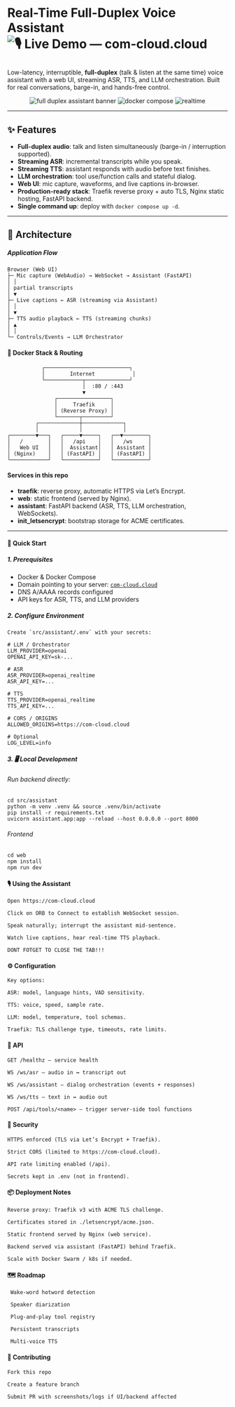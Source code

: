 # Real-Time Full-Duplex Voice Assistant <img alt="🎙️ Live Demo — com-cloud.cloud" src="https://img.shields.io/badge/%F0%9F%8E%99%EF%B8%8F%20Live%20Demo-com--cloud.cloud-orange?style=for-the-badge"/> </p>

Low-latency, interruptible, **full-duplex** (talk & listen at the same time) voice assistant with a web UI, streaming ASR, TTS, and LLM orchestration. Built for real conversations, barge-in, and hands-free control.

<p align="center">
  <img alt="full duplex assistant banner" src="https://img.shields.io/badge/voice-full--duplex-4A90E2">
  <img alt="docker compose" src="https://img.shields.io/badge/docker-compose-0db7ed">
  <img alt="realtime" src="https://img.shields.io/badge/latency-~low-brightgreen">
  <a href="https://com-cloud.cloud" target="_blank" rel="noopener noreferrer">
</a>


</p>

---

## ✨ Features

- **Full-duplex audio**: talk and listen simultaneously (barge-in / interruption supported).
- **Streaming ASR**: incremental transcripts while you speak.
- **Streaming TTS**: assistant responds with audio before text finishes.
- **LLM orchestration**: tool use/function calls and stateful dialog.
- **Web UI**: mic capture, waveforms, and live captions in-browser.
- **Production-ready stack**: Traefik reverse proxy + auto TLS, Nginx static hosting, FastAPI backend.
- **Single command up**: deploy with `docker compose up -d`.

---

## 🧭 Architecture

##### Application Flow

    Browser (Web UI)
    ├─ Mic capture (WebAudio) → WebSocket → Assistant (FastAPI)
    │ │
    │ partial transcripts
    │ ▼
    ├─ Live captions ← ASR (streaming via Assistant)
    │ │
    │ ▼
    ├─ TTS audio playback ← TTS (streaming chunks)
    │ ▲
    │ │
    └─ Controls/Events → LLM Orchestrator

#### 🐋 Docker Stack & Routing

               ┌───────────────────────────┐
               │        Internet            │
               └────────────┬──────────────┘
                            │  :80 / :443
                            ▼
                   ┌─────────────────┐
                   │     Traefik     │
                   │ (Reverse Proxy) │
                   └───────┬─────────┘
             ┌─────────────┼─────────────┐
             │             │             │
    ┌────────▼───┐   ┌─────▼─────┐   ┌──▼────────┐
    │   /        │   │   /api    │   │   /ws     │
    │   Web UI   │   │  Assistant│   │ Assistant │
    │ (Nginx)    │   │ (FastAPI) │   │ (FastAPI) │
    └────────────┘   └───────────┘   └───────────┘

  
#### Services in this repo

- **traefik**: reverse proxy, automatic HTTPS via Let’s Encrypt.
- **web**: static frontend (served by Nginx).
- **assistant**: FastAPI backend (ASR, TTS, LLM orchestration, WebSockets).
- **init_letsencrypt**: bootstrap storage for ACME certificates.

---

#### 🚀 Quick Start

##### 1. Prerequisites
- Docker & Docker Compose
- Domain pointing to your server: [`com-cloud.cloud`](https://com-cloud.cloud)
- DNS A/AAAA records configured
- API keys for ASR, TTS, and LLM providers

##### 2. Configure Environment

    Create `src/assistant/.env` with your secrets:

    # LLM / Orchestrator
    LLM_PROVIDER=openai
    OPENAI_API_KEY=sk-...
    
    # ASR
    ASR_PROVIDER=openai_realtime
    ASR_API_KEY=...
    
    # TTS
    TTS_PROVIDER=openai_realtime
    TTS_API_KEY=...
    
    # CORS / ORIGINS
    ALLOWED_ORIGINS=https://com-cloud.cloud
    
    # Optional
    LOG_LEVEL=info


##### 3. 🖥️ Local Development

###### Run backend directly:

    cd src/assistant
    python -m venv .venv && source .venv/bin/activate
    pip install -r requirements.txt
    uvicorn assistant.app:app --reload --host 0.0.0.0 --port 8000

###### Frontend
    cd web
    npm install
    npm run dev

#### 🎙️ Using the Assistant

    Open https://com-cloud.cloud
    
    Click on ORB to Connect to establish WebSocket session.
    
    Speak naturally; interrupt the assistant mid-sentence.
    
    Watch live captions, hear real-time TTS playback.
    
    DONT FOTGET TO CLOSE THE TAB!!!

#### ⚙️ Configuration

    Key options:
    
    ASR: model, language hints, VAD sensitivity.
    
    TTS: voice, speed, sample rate.
    
    LLM: model, temperature, tool schemas.
    
    Traefik: TLS challenge type, timeouts, rate limits.

#### 🔌 API

    GET /healthz – service health
    
    WS /ws/asr – audio in ↔ transcript out
    
    WS /ws/assistant – dialog orchestration (events + responses)
    
    WS /ws/tts – text in ↔ audio out
    
    POST /api/tools/<name> – trigger server-side tool functions

#### 🔐 Security

    HTTPS enforced (TLS via Let’s Encrypt + Traefik).
    
    Strict CORS (limited to https://com-cloud.cloud).
    
    API rate limiting enabled (/api).
    
    Secrets kept in .env (not in frontend).

#### 📦 Deployment Notes

    Reverse proxy: Traefik v3 with ACME TLS challenge.
    
    Certificates stored in ./letsencrypt/acme.json.
    
    Static frontend served by Nginx (web service).
    
    Backend served via assistant (FastAPI) behind Traefik.
    
    Scale with Docker Swarm / k8s if needed.

#### 🗺️ Roadmap

     Wake-word hotword detection
    
     Speaker diarization
    
     Plug-and-play tool registry
    
     Persistent transcripts
    
     Multi-voice TTS

#### 🤝 Contributing

    Fork this repo
    
    Create a feature branch
    
    Submit PR with screenshots/logs if UI/backend affected
